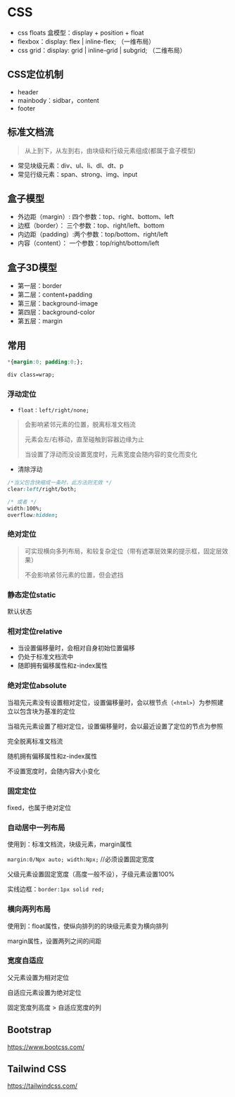 # CSS

- css floats 盒模型：display + position + float
- flexbox：display: flex | inline-flex;
（一维布局）
- css grid：display: grid | inline-grid | subgrid;
（二维布局）

## CSS定位机制

- header
- mainbody：sidbar，content
- footer

## 标准文档流

> 从上到下，从左到右，由块级和行级元素组成(都属于盒子模型)

- 常见块级元素：div、ul、li、dl、dt、p
- 常见行级元素：span、strong、img、input

## 盒子模型

- 外边距（margin）: 四个参数：top、right、bottom、left
- 边框（border）：  三个参数：top、right/left、bottom
- 内边距（padding）:两个参数：top/bottom、right/left
- 内容（content）： 一个参数：top/right/bottom/left

## 盒子3D模型

- 第一层：border
- 第二层：content+padding
- 第三层：background-image
- 第四层：background-color
- 第五层：margin

## 常用

```css
*{margin:0; padding:0;};      

div class=wrap;    
```

### 浮动定位

- `float：left/right/none;`

> 会影响紧邻元素的位置，脱离标准文档流
>
> 元素会左/右移动，直至碰触到容器边缘为止
>
> 当设置了浮动而没设置宽度时，元素宽度会随内容的变化而变化

- 清除浮动

```css
/*当父包含快缩成一条时，此方法则无效 */
clear:left/right/both;

/* 或者 */
width:100%;
overflow:hidden;
```

### 绝对定位

> 可实现横向多列布局，和较复杂定位（带有遮罩层效果的提示框，固定层效果）
>
> 不会影响紧邻元素的位置，但会遮挡

### 静态定位static

默认状态

### 相对定位relative

- 当设置偏移量时，会相对自身初始位置偏移
- 仍处于标准文档流中
- 随即拥有偏移属性和z-index属性

### 绝对定位absolute

当祖先元素没有设置相对定位，设置偏移量时，会以根节点（`<html>`）为参照建立以包含块为基准的定位

当祖先元素设置了相对定位，设置偏移量时，会以最近设置了定位的节点为参照

完全脱离标准文档流

随机拥有偏移属性和z-index属性

不设置宽度时，会随内容大小变化

### 固定定位

fixed，也属于绝对定位

### 自动居中一列布局

使用到：标准文档流，块级元素，margin属性

`margin:0/Npx auto; width:Npx;`  //必须设置固定宽度

父级元素设置固定宽度（高度一般不设），子级元素设置100%

实线边框：`border:1px solid red;`

### 横向两列布局

使用到：float属性，使纵向排列的的块级元素变为横向排列

margin属性，设置两列之间的间距

### 宽度自适应

父元素设置为相对定位

自适应元素设置为绝对定位

固定宽度列高度 > 自适应宽度的列

## Bootstrap

<https://www.bootcss.com/>

## Tailwind CSS

<https://tailwindcss.com/>
